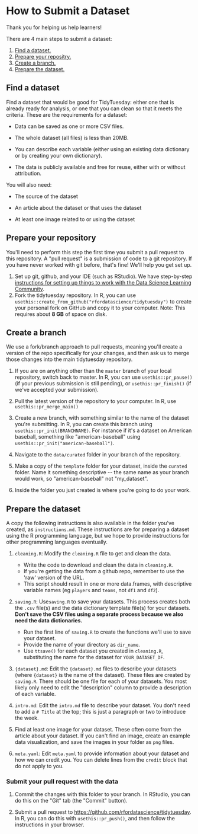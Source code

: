 # How to Submit a Dataset

Thank you for helping us help learners!

There are 4 main steps to submit a dataset:

1.  [Find a dataset.](#find-a-dataset)
2.  [Prepare your repositry.](#prepare-your-repository)
3.  [Create a branch.](#create-a-branch)
4.  [Prepare the dataset.](#prepare-the-dataset)

## Find a dataset

Find a dataset that would be good for TidyTuesday: either one that is already ready for analysis, or one that you can clean so that it meets the criteria. These are the requirements for a dataset:

-   Data can be saved as one or more CSV files.

-   The whole dataset (all files) is less than 20MB.

-   You can describe each variable (either using an existing data dictionary or by creating your own dictionary).

-   The data is publicly available and free for reuse, either with or without attribution.

You will also need:

-   The source of the dataset

-   An article about the dataset or that uses the dataset

-   At least one image related to or using the dataset

## Prepare your repository

You'll need to perform this step the first time you submit a pull request to this repository. 
A "pull request" is a submission of code to a git repository. If you have never worked with git before, that's fine! We'll help you get set up.

1.  Set up git, github, and your IDE (such as RStudio). We have step-by-step [instructions for setting up things to work with the Data Science Learning Community](https://github.com/r4ds/bookclub-setup?tab=readme-ov-file#setting-up-for-data-science-learning-community-book-clubs).
2.  Fork the tidytuesday repository. In R, you can use `usethis::create_from_github("rfordatascience/tidytuesday")` to create your personal fork on GitHub and copy it to your computer. Note: This requires about **8 GB** of space on disk.

## Create a branch

We use a fork/branch approach to pull requests, meaning you'll create a version of the repo specifically for your changes, and then ask us to merge those changes into the main tidytuesday repository.

1.  If you are on anything other than the `master` branch of your local repository, switch back to master. In R, you can use `usethis::pr_pause()` (if your previous submission is still pending), or `usethis::pr_finish()` (if we've accepted your submission).

2.  Pull the latest version of the repository to your computer. In R, use `usethis::pr_merge_main()`

3.  Create a new branch, with something similar to the name of the dataset you're submitting. In R, you can create this branch using `usethis::pr_init(BRANCHNAME)`. For instance if it's a dataset on American baseball, something like "american-baseball" using `usethis::pr_init("american-baseball")`.

4.  Navigate to the `data/curated` folder in your branch of the repository.

5.  Make a copy of the `template` folder for your dataset, inside the `curated` folder. Name it something descriptive -- the same name as your branch would work, so "american-baseball" not "my_dataset".

6.  Inside the folder you just created is where you're going to do your work.

## Prepare the dataset

A copy the following instructions is also available in the folder you've created, as `instructions.md`. 
These instructions are for preparing a dataset using the R programming language, but we hope to provide instructions for other programming languages eventually.

1.  `cleaning.R`: Modify the `cleaning.R` file to get and clean the data.
    -   Write the code to download and clean the data in `cleaning.R`.
    -   If you're getting the data from a github repo, remember to use the 'raw' version of the URL.
    -   This script should result in one or more data.frames, with descriptive variable names (eg `players` and `teams`, not `df1` and `df2`).

2.  `saving.R`: Use`saving.R` to save your datasets. This process creates both the `.csv` file(s) and the data dictionary template file(s) for your datasets. **Don't save the CSV files using a separate process because we also need the data dictionaries.**
    -   Run the first line of `saving.R` to create the functions we'll use to save your dataset.
    -   Provide the name of your directory as `dir_name`.
    -   Use `ttsave()` for each dataset you created in `cleaning.R`, substituting the name for the dataset for `YOUR_DATASET_DF`.

3.  `{dataset}.md`: Edit the `{dataset}.md` files to describe your datasets (where `{dataset}` is the name of the dataset). These files are created by `saving.R`. There should be one file for each of your datasets. You most likely only need to edit the "description" column to provide a description of each variable.

4.  `intro.md`: Edit the `intro.md` file to describe your dataset. You don't need to add a `# Title` at the top; this is just a paragraph or two to introduce the week.

5.  Find at least one image for your dataset. These often come from the article about your dataset. If you can't find an image, create an example data visualization, and save the images in your folder as `png` files.

6.  `meta.yaml`: Edit `meta.yaml` to provide information about your dataset and how we can credit you. You can delete lines from the `credit` block that do not apply to you.

### Submit your pull request with the data

1.  Commit the changes with this folder to your branch. In RStudio, you can do this on the "Git" tab (the "Commit" button).

2.  Submit a pull request to <https://github.com/rfordatascience/tidytuesday>. In R, you can do this with `usethis::pr_push()`, and then follow the instructions in your browser.
